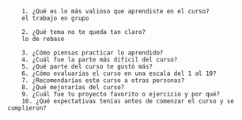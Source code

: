         1. ¿Qué es lo más valioso que aprendiste en el curso?
        el trabajo en grupo
        
        2. ¿Qué tema no te queda tan claro?
        lo de rebase
        
        3. ¿Cómo piensas practicar lo aprendido?
        4. ¿Cuál fue la parte más difícil del curso?
        5. ¿Qué parte del curso te gustó más?
        6. ¿Cómo evaluarías el curso en una escala del 1 al 10?
        7. ¿Recomendarías este curso a otras personas?
        8. ¿Qué mejorarías del curso?
        9. ¿Cuál fue tu proyecto favorito o ejercicio y por qué?
        10. ¿Qué expectativas tenías antes de comenzar el curso y se cumplieron?